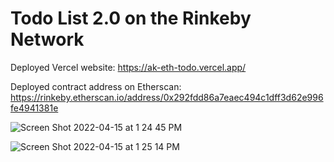 # Todo List 2.0 on the Rinkeby Network

Deployed Vercel website: https://ak-eth-todo.vercel.app/

Deployed contract address on Etherscan: https://rinkeby.etherscan.io/address/0x292fdd86a7eaec494c1dff3d62e996fe4941381e

![Screen Shot 2022-04-15 at 1 24 45 PM](https://user-images.githubusercontent.com/97472796/163628859-bf5db5ff-91b5-459e-9d9a-b75d2dcf232f.png)

![Screen Shot 2022-04-15 at 1 25 14 PM](https://user-images.githubusercontent.com/97472796/163628867-b422385a-3698-48a0-be5b-23882c23356a.png)
